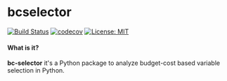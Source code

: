 
# bcselector

[![Build Status](https://travis-ci.com/Kaketo/bcselector.svg?branch=master)](https://travis-ci.com/Kaketo/bcselector)
[![codecov](https://codecov.io/gh/Kaketo/bcselector/branch/master/graph/badge.svg)](https://codecov.io/gh/Kaketo/bcselector)
[![License: MIT](https://img.shields.io/badge/License-MIT-yellow.svg)](https://opensource.org/licenses/MIT)

#### What is it?
**bc-selector** it's a Python package to analyze budget-cost based variable selection in Python.
